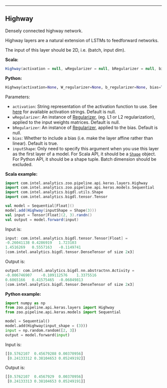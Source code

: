 ---
## **Highway**
Densely connected highway network.

Highway layers are a natural extension of LSTMs to feedforward networks.

The input of this layer should be 2D, i.e. (batch, input dim).

**Scala:**
```scala
Highway(activation = null, wRegularizer = null, bRegularizer = null, bias = true, inputShape = null)
```
**Python:**
```python
Highway(activation=None, W_regularizer=None, b_regularizer=None, bias=True, input_shape=None, name=None)
```

Parameters:

* `activation`: String representation of the activation function to use. See [here](activation/#available-activations) for available activation strings. Default is null.
* `wRegularizer`: An instance of [Regularizer](https://bigdl-project.github.io/master/#APIGuide/Regularizers/), (eg. L1 or L2 regularization), applied to the input weights matrices. Default is null.
* `bRegularizer`: An instance of [Regularizer](https://bigdl-project.github.io/master/#APIGuide/Regularizers/), applied to the bias. Default is null.
* `bias`: Whether to include a bias (i.e. make the layer affine rather than linear). Default is true.
* `inputShape`: Only need to specify this argument when you use this layer as the first layer of a model. For Scala API, it should be a [`Shape`](../keras-api-scala/#shape) object. For Python API, it should be a shape tuple. Batch dimension should be excluded.

**Scala example:**
```scala
import com.intel.analytics.zoo.pipeline.api.keras.layers.Highway
import com.intel.analytics.zoo.pipeline.api.keras.models.Sequential
import com.intel.analytics.bigdl.utils.Shape
import com.intel.analytics.bigdl.tensor.Tensor

val model = Sequential[Float]()
model.add(Highway(inputShape = Shape(3)))
val input = Tensor[Float](2, 3).randn()
val output = model.forward(input)
```
Input is:
```scala
input: com.intel.analytics.bigdl.tensor.Tensor[Float] =
-0.26041138	0.4286919	1.723103
1.4516269	0.5557163	-0.1149741
[com.intel.analytics.bigdl.tensor.DenseTensor of size 2x3]
```
Output is:
```scala
output: com.intel.analytics.bigdl.nn.abstractnn.Activity =
-0.006746907	-0.109112576	1.3375516
0.6065166	0.41575465	-0.06849813
[com.intel.analytics.bigdl.tensor.DenseTensor of size 2x3]
```

**Python example:**
```python
import numpy as np
from zoo.pipeline.api.keras.layers import Highway
from zoo.pipeline.api.keras.models import Sequential

model = Sequential()
model.add(Highway(input_shape = (3)))
input = np.random.random([2, 3])
output = model.forward(input)
```
Input is:
```python
[[0.5762107  0.45679288 0.00370956]
 [0.24133312 0.38104653 0.05249192]]
```
Output is:
```python
[[0.5762107  0.4567929  0.00370956]
 [0.24133313 0.38104653 0.05249191]]
```
